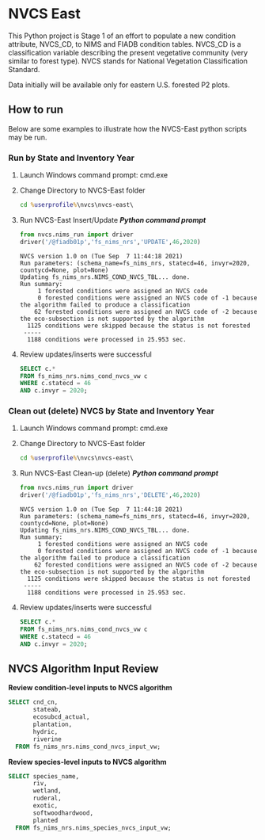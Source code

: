 # NVCS East

This Python project is Stage 1 of an effort to populate a new condition
attribute, NVCS_CD, to NIMS and FIADB condition tables. NVCS_CD is a
classification variable describing the present vegetative community (very
similar to forest type). NVCS stands for National Vegetation Classification
Standard.

Data initially will be available only for eastern U.S. forested P2 plots.

## How to run

Below are some examples to illustrate how the NVCS-East python scripts may be
run.

### Run by State and Inventory Year

1. Launch Windows command prompt: cmd.exe
2. Change Directory to NVCS-East folder
    ```cmd
    cd %userprofile%\nvcs\nvcs-east\
    ```
3. Run NVCS-East Insert/Update
    ***Python command prompt***
    ```python
    from nvcs.nims_run import driver
    driver('/@fiadb01p','fs_nims_nrs','UPDATE',46,2020)
    ```

    ```
    NVCS version 1.0 on (Tue Sep  7 11:44:18 2021)
    Run parameters: (schema_name=fs_nims_nrs, statecd=46, invyr=2020, countycd=None, plot=None)
    Updating fs_nims_nrs.NIMS_COND_NVCS_TBL... done.
    Run summary:
         1 forested conditions were assigned an NVCS code
         0 forested conditions were assigned an NVCS code of -1 because the algorithm failed to produce a classification
        62 forested conditions were assigned an NVCS code of -2 because the eco-subsection is not supported by the algorithm
      1125 conditions were skipped because the status is not forested
     -----
      1188 conditions were processed in 25.953 sec.
    ```
4. Review updates/inserts were successful
    ```sql
    SELECT c.*
    FROM fs_nims_nrs.nims_cond_nvcs_vw c
    WHERE c.statecd = 46
    AND c.invyr = 2020;
    ```

### Clean out (delete) NVCS by State and Inventory Year

1. Launch Windows command prompt: cmd.exe
2. Change Directory to NVCS-East folder
    ```cmd
    cd %userprofile%\nvcs\nvcs-east\
    ```
3. Run NVCS-East Clean-up (delete)
    ***Python command prompt***
    ```python
    from nvcs.nims_run import driver
    driver('/@fiadb01p','fs_nims_nrs','DELETE',46,2020)
    ```

    ```
    NVCS version 1.0 on (Tue Sep  7 11:44:18 2021)
    Run parameters: (schema_name=fs_nims_nrs, statecd=46, invyr=2020, countycd=None, plot=None)
    Updating fs_nims_nrs.NIMS_COND_NVCS_TBL... done.
    Run summary:
         1 forested conditions were assigned an NVCS code
         0 forested conditions were assigned an NVCS code of -1 because the algorithm failed to produce a classification
        62 forested conditions were assigned an NVCS code of -2 because the eco-subsection is not supported by the algorithm
      1125 conditions were skipped because the status is not forested
     -----
      1188 conditions were processed in 25.953 sec.
    ```
4. Review updates/inserts were successful
    ```sql
    SELECT c.*
    FROM fs_nims_nrs.nims_cond_nvcs_vw c
    WHERE c.statecd = 46
    AND c.invyr = 2020;
    ```

## NVCS Algorithm Input Review

**Review condition-level inputs to NVCS algorithm**

```sql
SELECT cnd_cn,
       stateab,
       ecosubcd_actual,
       plantation,
       hydric,
       riverine
  FROM fs_nims_nrs.nims_cond_nvcs_input_vw;
```

**Review species-level inputs to NVCS algorithm**

```sql
SELECT species_name,
       riv,
       wetland,
       ruderal,
       exotic,
       softwoodhardwood,
       planted
  FROM fs_nims_nrs.nims_species_nvcs_input_vw;
```
